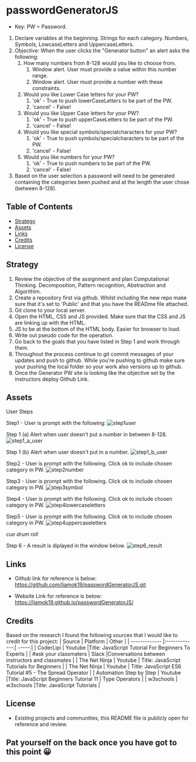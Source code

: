 # passwordGeneratorJS

* Key: PW = Password.

1. Declare variables at the beginning. Strings for each category. Numbers, Symbols, LowcaseLetters and UppercaseLetters. 
2. Objective: When the user clicks the "Generator button" an alert asks the following: 
    1. How many numbers from 8-128 would you like to choose from.
        1. Window alert. User must provide a value within this number range. 
        2. Window alert. User must provide a number with these constraints.
    2. Would you like Lower Case letters for your PW?
        1. 'ok' - True to push lowerCaseLetters to be part of the PW. 
        2. 'cancel' - False! 
    3. Would you like Upper Case letters for your PW?
        1. 'ok' - True to push upperCaseLetters to be part of the PW. 
        2. 'cancel' - False!   
    4. Would you like special symbols/specialcharacters for your PW?
        1. 'ok' - True to push symbols/specialcharacters to be part of the PW. 
        2. 'cancel' - False! 
    5. Would you like numbers for your PW?
        1. 'ok' - True to push numbers to be part of the PW. 
        2. 'cancel' - False! 
3. Based on the user selection a password will need to be generated containing the categories been pushed and at the length the user chose (between 8-128). 

## Table of Contents
- [Strategy](#strategy)
- [Assets](#assets)
- [Links](#links)
- [Credits](#credits)
- [License](#license)

## Strategy

1. Review the objective of the assignment and plan Computational Thinking. Decomposition, Pattern recognition, Abstraction and Algorithim. 
3. Create a repository first via github. Whilst including the new repo make sure that it's set to 'Public' and that you have the READme file attached. 
4. Git clone to your local server. 
5. Open the HTML, CSS and JS provided. Make sure that the CSS and JS are linking up with the HTML. 
6. JS to be at the bottom of the HTML body. Easier for browser to load. 
2. Write out pseudo code for the operation. 
8. Go back to the goals that you have listed in Step 1 and work through them. 
9. Throughout the process continue to git commit messages of your updates and push to github. While you're pushing to github make sure your pushing the local folder so your work also versions up to github. 
10. Once the Generator PW site is looking like the objective set by the instructors deploy Github Link. 

## Assets
User Steps 

Step1 - User is prompt with the following:
![step1user](./assets/images/reference/step1user.JPG)

Step 1 (a) Alert when user doesn't put a number in between 8-128. 
![step1_a_user](./assets/images/reference/step1_a_user.JPG)

Step 1 (b) Alert when user doesn't put in a number. 
![step1_b_user](./assets/images/reference/step1_b_user.JPG)

Step2 - User is prompt with the following. Click ok to include chosen category in PW.
![step2number](./assets/images/reference/step2_number.JPG)

Step3 - User is prompt with the following. Click ok to include chosen category in PW.
![step3symbol](./assets/images/reference/step3_symbol.JPG)

Step4 - User is prompt with the following. Click ok to include chosen category in PW.
![step4lowercaseletters](./assets/images/reference/step4_lowerCaseLetters.JPG)

Step5 - User is prompt with the following. Click ok to include chosen category in PW.
![step4uppercaseletters](./assets/images/reference/step5_upperCaseLetters.JPG)

*cue drum roll*

Step 6 - A result is diplayed in the window below. 
![step6_result](./assets/images/reference/step6_result.JPG)

## Links
- Github link for reference is below: 
https://github.com/liamok19/passwordGeneratorJS.git

- Website Link for reference is below: 
https://liamok19.github.io/passwordGeneratorJS/

## Credits

Based on the research I found the following sources that I would like to credit for this project: 
| Source        | Platform      | Other  |
| ------------- |:-------------:| -----:|
| CoderLipi    | Youtube      |Title: JavaScript Tutorial For Beginners To Experts  | 
| #ask your classmaters | Slack      |Conversations between instructors and classmates |
| The Net Ninja   | Youtube     | Title: JavaScript Tutorials for Beginners |
| The Net Ninja   | Youtube     | Title: JavaScript ES6 Tutorial #5 - The Spread Operator |
| Automation Step by Step    | Youtube      |Title: JavaScript Beginners Tutorial 11 | Type Operators | 
| w3schools    | w3schools   |Title: JavaScript Tutorials | 



## License
- Existing projects and communities, this README file is publicly open for reference and review. 

## Pat yourself on the back once you have got to this point	😀
